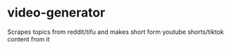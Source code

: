 # video-generator
Scrapes topics from reddit/tifu and makes short form youtube shorts/tiktok content from it
